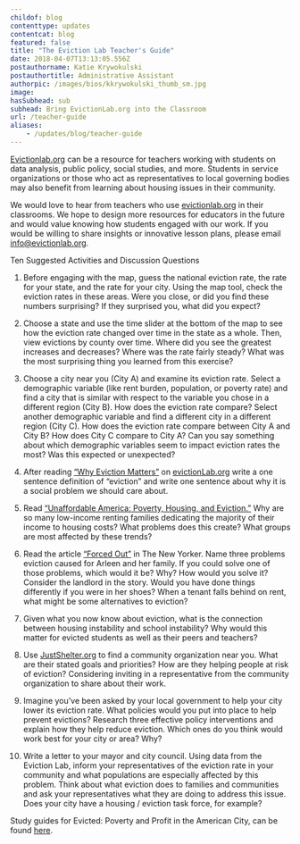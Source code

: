 ```yaml
---
childof: blog
contenttype: updates
contentcat: blog
featured: false
title: "The Eviction Lab Teacher's Guide"
date: 2018-04-07T13:13:05.556Z
postauthorname: Katie Krywokulski
postauthortitle: Administrative Assistant
authorpic: /images/bios/kkrywokulski_thumb_sm.jpg
image: 
hasSubhead: sub
subhead: Bring EvictionLab.org into the Classroom
url: /teacher-guide
aliases:
    - /updates/blog/teacher-guide
---
```

 
<a href="https://evictionlab.org">Evictionlab.org</a> can be a resource for teachers working with students on data analysis, public policy, social studies, and more. Students in service organizations or those who act as representatives to local governing bodies may also benefit from learning about housing issues in their community.
 
We would love to hear from teachers who use <a href="https://evictionlab.org">evictionlab.org</a> in their classrooms. We hope to design more resources for educators in the future and would value knowing how students engaged with our work. If you would be willing to share insights or innovative lesson plans, please email <a href="mailto:info@evictionlab.org">info@evictionlab.org</a>. 
 
<span class="ak-bold">Ten Suggested Activities and Discussion Questions</span>

1. Before engaging with the map, guess the national eviction rate, the rate for your state, and the rate for your city. Using the map tool, check the eviction rates in these areas. Were you close, or did you find these numbers surprising? If they surprised you, what did you expect?

2. Choose a state and use the time slider at the bottom of the map to see how the eviction rate changed over time in the state as a whole.  Then, view evictions by county over time. Where did you see the greatest increases and decreases? Where was the rate fairly steady? What was the most surprising thing you learned from this exercise?
 
3. Choose a city near you (City A) and examine its eviction rate. Select a demographic variable (like rent burden, population, or poverty rate) and find a city that is similar with respect to the variable you chose in a different region (City B). How does the eviction rate compare? Select another demographic variable and find a different city in a different region (City C). How does the eviction rate compare between City A and City B? How does City C compare to City A? Can you say something about which demographic variables seem to impact eviction rates the most? Was this expected or unexpected?
 
4. After reading <a href="https://evictionlab.org/why-eviction-matters">“Why Eviction Matters”</a> on <a href="https://evictionlab.org">evictionLab.org</a> write a one sentence definition of “eviction” and write one sentence about why it is a social problem we should care about. 

5. Read <a href="https://www.irp.wisc.edu/publications/fastfocus/pdfs/FF22-2015.pdf">“Unaffordable America: Poverty, Housing, and Eviction.”</a> Why are so many low-income renting families dedicating the majority of their income to housing costs?  What problems does this create?  What groups are most affected by these trends?  
 
6. Read the article <a href="https://www.newyorker.com/magazine/2016/02/08/forced-out">“Forced Out”</a> in <span class="ital">The New Yorker</span>. Name three problems eviction caused for Arleen and her family. If you could solve one of those problems, which would it be? Why? How would you solve it? Consider the landlord in the story. Would you have done things differently if you were in her shoes? When a tenant falls behind on rent, what might be some alternatives to eviction?  

7. Given what you now know about eviction, what is the connection between housing instability and school instability?  Why would this matter for evicted students as well as their peers and teachers? 

8. Use <a href="https://justshelter.org">JustShelter.org</a> to find a community organization near you. What are their stated goals and priorities? How are they helping people at risk of eviction? Considering inviting in a representative from the community organization to share about their work.  
 
9. Imagine you’ve been asked by your local government to help your city lower its eviction rate. What policies would you put into place to help prevent evictions? Research three effective policy interventions and explain how they help reduce eviction. Which ones do you think would work best for your city or area? Why?
 
10. Write a letter to your mayor and city council. Using data from the Eviction Lab, inform your representatives of the eviction rate in your community and what populations are especially affected by this problem.  Think about what eviction does to families and communities and ask your representatives what they are doing to address this issue. Does your city have a housing / eviction task force, for example?
  
Study guides for Evicted: Poverty and Profit in the American City, can be found <a href="http://www.evictedbook.com/reading-group-guides">here</a>.

